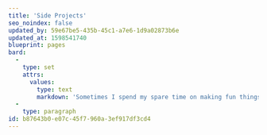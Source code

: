 ```yaml
---
title: 'Side Projects'
seo_noindex: false
updated_by: 59e67be5-435b-45c1-a7e6-1d9a02873b6e
updated_at: 1598541740
blueprint: pages
bard:
  -
    type: set
    attrs:
      values:
        type: text
        markdown: 'Sometimes I spend my spare time on making fun things. These are those fun things.'
  -
    type: paragraph
id: b87643b0-e07c-45f7-960a-3ef917df3cd4
---
```

